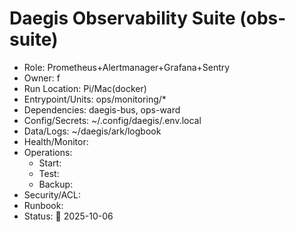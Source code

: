 # Daegis Observability Suite (obs-suite)
- Role: Prometheus+Alertmanager+Grafana+Sentry
- Owner: f
- Run Location: Pi/Mac(docker)
- Entrypoint/Units: ops/monitoring/*
- Dependencies: daegis-bus, ops-ward
- Config/Secrets: ~/.config/daegis/.env.local
- Data/Logs: ~/daegis/ark/logbook
- Health/Monitor: 
- Operations:
  - Start:
  - Test:
  - Backup:
- Security/ACL:
- Runbook:
- Status: 🚧 2025-10-06
